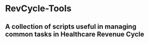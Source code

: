 # RevCycle-Tools
## A collection of scripts useful in managing common tasks in Healthcare Revenue Cycle


